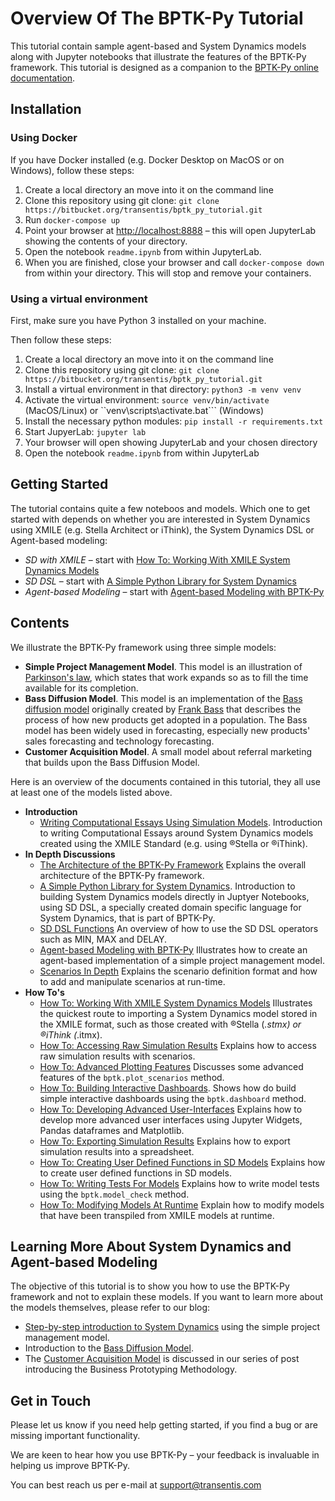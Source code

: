 # Overview Of The BPTK-Py Tutorial

This tutorial contain sample agent-based and System Dynamics models along with Jupyter notebooks that illustrate the features of the BPTK-Py framework. This tutorial is designed as a companion to the [BPTK-Py online documentation](http://bptk.transentis-labs.com).

## Installation

### Using Docker

If you have Docker installed (e.g. Docker Desktop on MacOS or on Windows), follow these steps:

1. Create a local directory an move into it on the command line
2. Clone this repository using git clone: ```git clone https://bitbucket.org/transentis/bptk_py_tutorial.git```
3. Run ```docker-compose up```
4. Point your browser at [http://localhost:8888](http://localhost:8888) – this will open JupyterLab showing the contents of your directory. 
5. Open the notebook ```readme.ipynb``` from within JupyterLab.
6. When you are finished, close your browser and call ```docker-compose down``` from within your directory. This will stop and remove your containers.

### Using a virtual environment

First, make sure you have Python 3 installed on your machine.

Then follow these steps:

1. Create a local directory an move into it on the command line
2. Clone this repository using git clone: ```git clone https://bitbucket.org/transentis/bptk_py_tutorial.git```
3. Install a virtual environment in that directory: ```python3 -m venv venv```
4. Activate the virtual environment: ```source venv/bin/activate``` (MacOS/Linux) or ``venv\scripts\activate.bat``` (Windows)
5. Install the necessary python modules: ```pip install -r requirements.txt```
6. Start JupyerLab: ```jupyter lab```
7. Your browser will open showing JupyterLab and your chosen directory
8. Open the notebook ```readme.ipynb``` from within JupyterLab

## Getting Started

The tutorial contains quite a few noteboos and models. Which one to get started with depends on whether you are interested in System Dynamics using XMILE (e.g. Stella Architect or iThink), the System Dynamics DSL or Agent-based modeling:

* _SD with XMILE_ – start with [How To: Working With XMILE System Dynamics Models](how_to_working_with_XMILE.ipynb)
* _SD DSL_ – start with [A Simple Python Library for System Dynamics](in_depth_simple_python_library_sd_dsl.ipynb)
* _Agent-based Modeling_ – start with [Agent-based Modeling with BPTK-Py](in_depth_agent_based_modeling.ipynb)

## Contents

We illustrate the BPTK-Py framework using three simple models:

* __Simple Project Management Model__. This model is an illustration of [Parkinson's law](https://en.wikipedia.org/wiki/Parkinson%27s_law), which states that work expands so as to fill the time available for its completion. 
* __Bass Diffusion Model__. This model is an implementation of the [Bass diffusion model](https://en.wikipedia.org/wiki/Bass_diffusion_model) originally created by [Frank Bass](https://en.wikipedia.org/wiki/Frank_Bass) that describes the process of how new products get adopted in a population. The Bass model has been widely used in forecasting, especially new products' sales forecasting and technology forecasting.
* __Customer Acquisition Model__. A small model about referral marketing that builds upon the Bass Diffusion Model.

Here is an overview of the documents contained in this tutorial, they all use at least one of the models listed above.

* __Introduction__
    * [Writing Computational Essays Using Simulation Models](writing_computational_essays.ipynb). Introduction to writing Computational Essays around System Dynamics models created using the XMILE Standard (e.g. using  ®Stella or ®iThink).
* __In Depth Discussions__
    * [The Architecture of the BPTK-Py Framework](in_depth_bptk_py_architecture.ipynb) Explains the overall architecture of the BPTK-Py framework.
    * [A Simple Python Library for System Dynamics](in_depth_simple_python_library_sd_dsl.ipynb). Introduction to building System Dynamics models directly in Juptyer Notebooks, using SD DSL, a specially created domain specific language for System Dynamics, that is part of BPTK-Py.
    * [SD DSL Functions](in_depth_sd_dsl_functions.ipynb) An overview of how to use the SD DSL operators such as MIN, MAX and DELAY.
    * [Agent-based Modeling with BPTK-Py](in_depth_agent_based_modeling.ipynb) Illustrates how to create an agent-based implementation of a simple project management model.
    * [Scenarios In Depth](in_depth_scenarios.ipynb) Explains the scenario definition format and how to add and manipulate scenarios at run-time.
* __How To's__
    * [How To: Working With XMILE System Dynamics Models](how_to_working_with_XMILE.ipynb) Illustrates the quickest route to importing a System Dynamics model stored in the XMILE format, such as those created with ®Stella (*.stmx) or ®iThink (*.itmx).
    * [How To: Accessing Raw Simulation Results](how_to_accessing_raw_simulation_results.ipynb) Explains how to access raw simulation results with scenarios.
    * [How To: Advanced Plotting Features](how_to_advanced_plotting_features.ipynb) Discusses some advanced features of the `bptk.plot_scenarios` method.
    * [How To: Building Interactive Dashboards](how_to_interactive_dashboards.ipynb). Shows how do build simple interactive dashboards using the `bptk.dashboard` method.
    * [How To: Developing Advanced User-Interfaces](how_to_developing_advanced_user_interfaces.ipynb) Explains how to develop more advanced user interfaces using Jupyter Widgets, Pandas dataframes and Matplotlib.
    * [How To: Exporting Simulation Results](how_to_exporting_simulation_results.ipynb) Explains how to export simulation results into a spreadsheet.
    * [How To: Creating User Defined Functions in SD Models](how_to_sd_user_defined_functions.ipynb) Explains how to create user defined functions in SD models.
    * [How To: Writing Tests For Models](how_to_writing_tests_for_models.ipynb) Explains how to write model tests using the `bptk.model_check` method.
    * [How To: Modifying Models At Runtime](how_to_modifying_models_at_runtime.ipynb) Explain how to modify models that have been transpiled from XMILE models at runtime.
  
## Learning More About System Dynamics and Agent-based Modeling

The objective of this tutorial is to show you how to use the BPTK-Py framework and not to explain these models. If you want to learn more about the models themselves, please refer to our blog:

* [Step-by-step introduction to System Dynamics](https://www.transentis.com/step-by-step-tutorials/introduction-to-system-dynamics/) using the simple project management model.
* Introduction to the [Bass Diffusion Model](https://www.transentis.com/causal-loop-diagramming/).
* The [Customer Acquisition Model](https://www.transentis.com/an-example-to-illustrate-the-business-prototyping-methodology) is discussed in our series of post introducing the Business Prototyping Methodology.

## Get in Touch

Please let us know if you need help getting started, if you find a bug or are missing important functionality.

We are keen to hear how you use BPTK-Py – your feedback is invaluable in helping us improve BPTK-Py.

You can best reach us per e-mail at [support@transentis.com](mailto:support@transentis.com)

